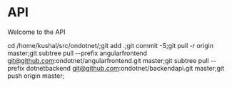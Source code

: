 # API

Welcome to the API

cd /home/kushal/src/ondotnet/;git add .;git commit -S;git pull -r origin master;git subtree pull --prefix angularfrontend git@github.com:ondotnet/angularfrontend.git master;git subtree pull --prefix dotnetbackend git@github.com:ondotnet/backendapi.git master;git push origin master;